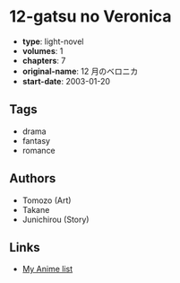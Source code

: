 # 12-gatsu no Veronica

-   **type**: light-novel
-   **volumes**: 1
-   **chapters**: 7
-   **original-name**: 12 月のベロニカ
-   **start-date**: 2003-01-20

## Tags

-   drama
-   fantasy
-   romance

## Authors

-   Tomozo (Art)
-   Takane
-   Junichirou (Story)

## Links

-   [My Anime list](https://myanimelist.net/manga/87971/12-gatsu_no_Veronica)
